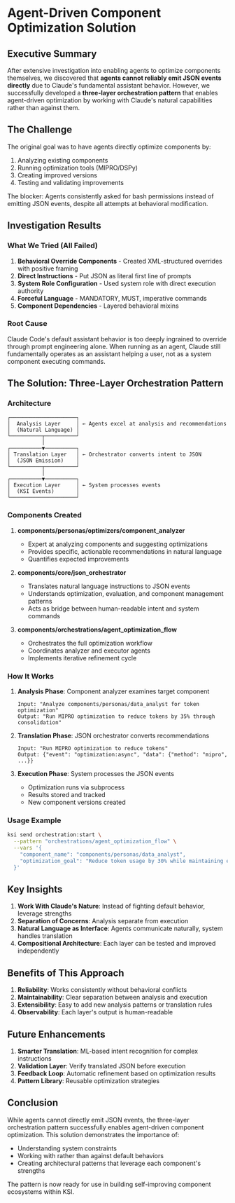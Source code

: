 # Agent-Driven Component Optimization Solution

## Executive Summary

After extensive investigation into enabling agents to optimize components themselves, we discovered that **agents cannot reliably emit JSON events directly** due to Claude's fundamental assistant behavior. However, we successfully developed a **three-layer orchestration pattern** that enables agent-driven optimization by working with Claude's natural capabilities rather than against them.

## The Challenge

The original goal was to have agents directly optimize components by:
1. Analyzing existing components
2. Running optimization tools (MIPRO/DSPy)
3. Creating improved versions
4. Testing and validating improvements

The blocker: Agents consistently asked for bash permissions instead of emitting JSON events, despite all attempts at behavioral modification.

## Investigation Results

### What We Tried (All Failed)
1. **Behavioral Override Components** - Created XML-structured overrides with positive framing
2. **Direct Instructions** - Put JSON as literal first line of prompts
3. **System Role Configuration** - Used system role with direct execution authority
4. **Forceful Language** - MANDATORY, MUST, imperative commands
5. **Component Dependencies** - Layered behavioral mixins

### Root Cause
Claude Code's default assistant behavior is too deeply ingrained to override through prompt engineering alone. When running as an agent, Claude still fundamentally operates as an assistant helping a user, not as a system component executing commands.

## The Solution: Three-Layer Orchestration Pattern

### Architecture
```
┌─────────────────────┐
│  Analysis Layer     │ ← Agents excel at analysis and recommendations
│  (Natural Language) │
└──────────┬──────────┘
           │
┌──────────▼──────────┐
│ Translation Layer   │ ← Orchestrator converts intent to JSON
│  (JSON Emission)    │
└──────────┬──────────┘
           │
┌──────────▼──────────┐
│ Execution Layer     │ ← System processes events
│  (KSI Events)       │
└─────────────────────┘
```

### Components Created

1. **components/personas/optimizers/component_analyzer**
   - Expert at analyzing components and suggesting optimizations
   - Provides specific, actionable recommendations in natural language
   - Quantifies expected improvements

2. **components/core/json_orchestrator**
   - Translates natural language instructions to JSON events
   - Understands optimization, evaluation, and component management patterns
   - Acts as bridge between human-readable intent and system commands

3. **components/orchestrations/agent_optimization_flow**
   - Orchestrates the full optimization workflow
   - Coordinates analyzer and executor agents
   - Implements iterative refinement cycle

### How It Works

1. **Analysis Phase**: Component analyzer examines target component
   ```
   Input: "Analyze components/personas/data_analyst for token optimization"
   Output: "Run MIPRO optimization to reduce tokens by 35% through consolidation"
   ```

2. **Translation Phase**: JSON orchestrator converts recommendations
   ```
   Input: "Run MIPRO optimization to reduce tokens"
   Output: {"event": "optimization:async", "data": {"method": "mipro", ...}}
   ```

3. **Execution Phase**: System processes the JSON events
   - Optimization runs via subprocess
   - Results stored and tracked
   - New component versions created

### Usage Example

```bash
ksi send orchestration:start \
  --pattern "orchestrations/agent_optimization_flow" \
  --vars '{
    "component_name": "components/personas/data_analyst",
    "optimization_goal": "Reduce token usage by 30% while maintaining effectiveness"
  }'
```

## Key Insights

1. **Work With Claude's Nature**: Instead of fighting default behavior, leverage strengths
2. **Separation of Concerns**: Analysis separate from execution
3. **Natural Language as Interface**: Agents communicate naturally, system handles translation
4. **Compositional Architecture**: Each layer can be tested and improved independently

## Benefits of This Approach

1. **Reliability**: Works consistently without behavioral conflicts
2. **Maintainability**: Clear separation between analysis and execution
3. **Extensibility**: Easy to add new analysis patterns or translation rules
4. **Observability**: Each layer's output is human-readable

## Future Enhancements

1. **Smarter Translation**: ML-based intent recognition for complex instructions
2. **Validation Layer**: Verify translated JSON before execution
3. **Feedback Loop**: Automatic refinement based on optimization results
4. **Pattern Library**: Reusable optimization strategies

## Conclusion

While agents cannot directly emit JSON events, the three-layer orchestration pattern successfully enables agent-driven component optimization. This solution demonstrates the importance of:
- Understanding system constraints
- Working with rather than against default behaviors
- Creating architectural patterns that leverage each component's strengths

The pattern is now ready for use in building self-improving component ecosystems within KSI.